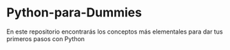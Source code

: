# Python-para-Dummies
En este repositorio encontrarás los conceptos más elementales para dar tus primeros pasos con Python
